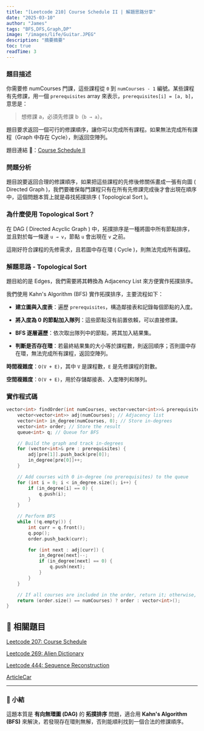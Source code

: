 ```yaml
---
title: "[Leetcode 210] Course Schedule II | 解題思路分享"
date: "2025-03-10"
author: "James"
tags: "BFS,DFS,Graph,DP"
image: "/images/life/Guitar.JPEG"
description: "摘要摘要"
toc: true
readTime: 3
---
```


### **題目描述**

你需要修 numCourses 門課，這些課程從 `0` 到 `numCourses - 1` 編號。某些課程有先修課，用一個 `prerequisites` array 來表示，`prerequisites[i] = [a, b]`，意思是：

> 想修課 a，必須先修課 b（`b → a`）。

題目要求返回一個可行的修課順序，讓你可以完成所有課程。如果無法完成所有課程（Graph 中存在 Cycle），則返回空陣列。

題目連結 🔗：[Course Schedule II](https://leetcode.com/problems/course-schedule-ii/)

### **問題分析**

題目說要返回合理的修課順序，如果把這些課程的先修後修關係畫成一張有向圖 ( Directed Graph )，我們要確保每門課程只有在所有先修課完成後才會出現在順序中，這個問題本質上就是尋找拓撲排序 ( Topological Sort )。

### **為什麼使用 Topological Sort？**

在 DAG ( Directed Acyclic Graph ) 中，拓撲排序是一種將圖中所有節點排序，並且對於每一條邊 `u → v`，節點 `u` 會出現在 `v` 之前。

這剛好符合課程的先修需求，且若圖中存在環 ( Cycle )，則無法完成所有課程。

### **解題思路 - Topological Sort**

題目給的是 Edges，我們需要將其轉換為 Adjacency List 來方便實作拓撲排序。

我們使用 Kahn's Algorithm (BFS) 實作拓撲排序，主要流程如下：

-  **建立圖與入度表**：遍歷 `prerequisites`，構造鄰接表和記錄每個節點的入度。

-  **將入度為 0 的節點加入隊列**：這些節點沒有前置依賴，可以直接修課。

-  **BFS 逐層遍歷**：依次取出隊列中的節點，將其加入結果集。

-  **判斷是否存在環**：若最終結果集的大小等於課程數，則返回順序；否則圖中存在環，無法完成所有課程，返回空陣列。

**時間複雜度**：`O(V + E)`，其中 `V` 是課程數，`E` 是先修課程的對數。

**空間複雜度**：`O(V + E)`，用於存儲鄰接表、入度陣列和隊列。

### **實作程式碼**

```cpp
vector<int> findOrder(int numCourses, vector<vector<int>>& prerequisites) {
    vector<vector<int>> adj(numCourses); // Adjacency list
    vector<int> in_degree(numCourses, 0); // Store in-degrees
    vector<int> order; // Store the result
    queue<int> q; // Queue for BFS

    // Build the graph and track in-degrees
    for (vector<int>& pre : prerequisites) {
        adj[pre[1]].push_back(pre[0]);
        in_degree[pre[0]]++;
    }

    // Add courses with 0 in-degree (no prerequisites) to the queue
    for (int i = 0; i < in_degree.size(); i++) {
        if (in_degree[i] == 0) {
            q.push(i);
        }
    }

    // Perform BFS
    while (!q.empty()) {
        int curr = q.front();
        q.pop();
        order.push_back(curr);

        for (int next : adj[curr]) {
            in_degree[next]--;
            if (in_degree[next] == 0) {
                q.push(next);
            }
        }
    }

    // If all courses are included in the order, return it; otherwise, return an empty array
    return (order.size() == numCourses) ? order : vector<int>();
}
```

## 📝 相關題目

[Leetcode 207: Course Schedule](https://leetcode.com/problems/course-schedule/)

[Leetcode 269: Alien Dictionary](https://leetcode.com/problems/alien-dictionary/)

[Leetcode 444: Sequence Reconstruction](https://leetcode.com/problems/sequence-reconstruction/)

[ArticleCar](https://jamesblogger.com/zh/program/leetcode-210/)

---

### 📌 小結

這題本質是 **有向無環圖 (DAG)** 的 **拓撲排序** 問題，適合用 **Kahn's Algorithm (BFS)** 來解決，若發現存在環則無解，否則能順利找到一個合法的修課順序。


